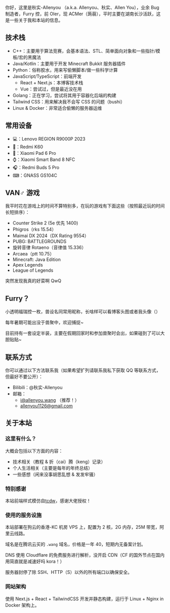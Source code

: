 你好，这里是秋实-Allenyou （a.k.a. Allenyou、秋实、Allen You），业余 Bug 制造者，Furry 控，前 OIer，现 ACMer（蒟蒻），平时主要在湖南长沙活跃，这是一些关于我和本站的信息。

## 技术栈

- C++：主要用于算法竞赛，会基本语法、STL、简单面向对象和一些指针/模板/宏的黑魔法
- Java/Kotlin：主要用于开发 Minecraft Bukkit 服务器插件
- Python：俗称胶水，用来写偷懒脚本/做一些科学计算
- JavaScript/TypeScript：前端开发
  - React + Next.js：本博客技术栈
  - Vue：尝试过，但是最近没在用
- Golang：正在学习，尝试将其用于容器化后端的构建
- Tailwind CSS：用来解决我不会写 CSS 的问题（bushi）
- Linux & Docker：非常适合偷懒的服务器运维

## 常用设备

- 💻：Lenovo REGION R9000P 2023
- 📱：Redmi K60
- 📱：Xiaomi Pad 6 Pro
- ⌚：Xiaomi Smart Band 8 NFC
- 🎧：Redmi Buds 5 Pro
- ⌨：GNASS GS104C

## VAN♂ 游戏

我平时花在游戏上的时间不算特别多，在玩的游戏有下面这些（按照最近玩的时间长短排序）：

- Counter Strike 2 (5e 优先 1400)
- Phigros（rks 15.54）
- Maimai DX 2024（DX Rating 9554）
- PUBG: BATTLEGROUNDS
- 旋转音律 Rotaeno（音律值 15.336）
- Arcaea（ptt 10.75）
- Minecraft: Java Edition
- Apex Legends
- League of Legends

突然发现我真的好菜啊 QwQ

## Furry？

小透明福瑞控一枚，兽设名同常用昵称，长啥样可以看博客头图或者我头像（）

每年暑期可能出没于兽聚中，欢迎捕捉~

目前持有一套设定半装，主要在假期回家时和参加兽聚时会出，如果碰到了可以大胆贴贴~

## 联系方式

你可以通过以下方法联系我（如果希望扩列请联系我私下获取 QQ 等联系方式，但最好不要公开）：

- Bilibili：@秋实-Allenyou
- 邮箱：
  - i@allenyou.wang （推荐！）
  - allenyou1126@gmail.com

## 关于本站

### 这里有什么？

大概会包括以下方面的内容：

- 技术相关（教程 & 折（cai）腾（keng）记录）
- 个人生活相关（主要是每年的年终总结）
- 一些感想（闲来没事胡思乱想 & 发发牢骚）

### 特别感谢

本站前端样式模仿自[tcdw](https://www.tcdw.net)，感谢大佬授权！

### 使用的服务设施

本站部署在狗云的香港-KC 机房 VPS 上，配置为 2 核，2G 内存，25M 带宽，阿里云线路。

域名是在腾讯云买的 `.wang` 域名，价格是一年 40，短期内无备案计划。

DNS 使用 Cloudflare 的免费服务进行解析，没开启 CDN（CF 的国外节点在国内用简直就是减速好吗 kora！）

服务器封停了除 SSH、HTTP（S）以外的所有端口以确保安全。

### 网站架构

使用 Next.js + React + TailwindCSS 开发并静态构建，运行于 Linux + Nginx in Docker 架构上。

